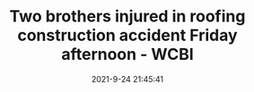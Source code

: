 ---
"title": "Two brothers injured in roofing construction accident Friday afternoon - WCBI"
"date": "2021-9-24 21:45:41"
"feed_name": "GOOGLENEWSCONSTRUCTION"
"feed_website": "https://news.google.com/search?q=construction%2Bincident&hl=en-US&gl=US&ceid=US:en"
"feed_rss": "https://news.google.com/rss/search?q=construction%2Bincident&hl=en-US&gl=US&ceid=US:en"
"link": "https://www.wcbi.com/two-brothers-injured-in-roofing-construction-accident-friday-afternoon/"
"file": "_posts/2021-1-1-74cdd7045a31da635f37243008433196be50a927.md"
"accident": "1"
"drilling": "0"
"dead": "0"
"injured": "2"
"where": "construction site"
---